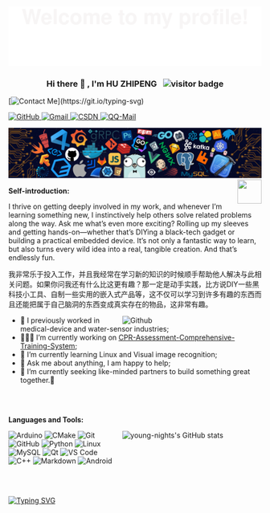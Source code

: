 <!--
There are some material websites for DIY homepages.
1.[emojis表情包网站]https://www.emojiall.com/zh-hans/all-emojis
2.[github的统计卡片]https://github.com/anuraghazra/github-readme-stats
3.[标签样式素材网站]https://shields.io
4.[svg简易图标素材]https://simpleicons.org
5.[动态奖杯素材]https://github.com/ryo-ma/github-profile-trophy
6.[颜文字素材网站]https://symbols.wisdom-life.in/zh-CN/emoticon
-->
<!--
There are some material websites for DIY homepages.
1.[emojis表情包网站]https://www.emojiall.com/zh-hans/all-emojis
2.[github的统计卡片]https://github.com/anuraghazra/github-readme-stats
3.[标签样式素材网站]https://shields.io
4.[svg简易图标素材]https://simpleicons.org
5.[动态奖杯素材]https://github.com/ryo-ma/github-profile-trophy
6.[颜文字素材网站]https://symbols.wisdom-life.in/zh-CN/emoticon
-->

![欢迎横幅](assets/Bottom_up.svg)


<!-- Your title -->
<div align="center">
  <h3>
    Hi there 👋 , I'm HU ZHIPENG
    <img src="https://visitor-badge.laobi.icu/badge?page_id=young-nights" alt="visitor badge" style="margin-left: 8px; vertical-align: right;">
  </h3>
</div>


<!--   Contact Me -->    
[![Contact Me](https://readme-typing-svg.herokuapp.com?color=000000&font=Playwrite+AU+QLD&size=12&center=false&vCenter=true&width=600&lines=Feel+free+to+contact+me+if+needed+!)](https://git.io/typing-svg)

<!-- 同一行，不自动换行；可按需要在外层再包 <p> -->
<!-- Github徽章链接 & 个人Github主页跳转链接-->
<a href="https://github.com/young-nights">
  <img src="https://img.shields.io/badge/-Github-000?style=flat&logo=Github&logoColor=white" alt="GitHub">
</a>
<!-- Gmail徽章链接 & 个人Gmail的填充链接 -->
<a href="mailto:teatime1221hu@gamil.com">
  <img src="https://img.shields.io/badge/-Gmail-D14836?style=flat&logo=Gmail&logoColor=white" alt="Gmail">
</a>
<!-- CSDN徽章链接 & 个人CSDN主页跳转链接 -->
<a href="https://blog.csdn.net/SSA_ming?type=blog">
  <img src="https://img.shields.io/badge/-CSDN-C71D23?style=flat&logo=CSDN&logoColor=white" alt="CSDN">
</a>
<!-- QQ mail徽章链接 & 个人QQ mail的填充链接 -->
<a href="mailto:1845243912@qq.com">
  <img src="https://img.shields.io/badge/-QQ%20Mail-12B7F5?style=flat&logo=QQ&logoColor=white" alt="QQ-Mail">
</a>


<!--   my-header-img -->
![](./images/header_.png)
<a href="https://www.python.org/"><img src="https://upload.wikimedia.org/wikipedia/commons/c/c3/Python-logo-notext.svg" align="right" height="48" width="48" ></a>


**Self-introduction:** 
<!-- 自我简介-->
I thrive on getting deeply involved in my work, and whenever I’m learning something new, I instinctively help others solve related problems along the way. Ask me what’s even more exciting? Rolling up my sleeves and getting hands-on—whether that’s DIYing a black-tech gadget or building a practical embedded device. It’s not only a fantastic way to learn, but also turns every wild idea into a real, tangible creation. And that’s endlessly fun.

我非常乐于投入工作，并且我经常在学习新的知识的时候顺手帮助他人解决与此相关问题。如果你问我还有什么比这更有趣？那一定是动手实践，比方说DIY一些黑科技小工具、自制一些实用的嵌入式产品等，这不仅可以学习到许多有趣的东西而且还能把属于自己脑洞的东西变成真实存在的物品，这非常有趣。

<!-- Any image aligned to the right. Beware the width -->
<img width="55%" align="right" alt="Github" src="https://raw.githubusercontent.com/onimur/.github/master/.resources/git-header.svg" />

- 👯 I previously worked in medical-device and water-sensor industries;
- 👨🏽‍💻 I’m currently working on [CPR-Assessment-Comprehensive-Training-System](https://github.com/young-nights/CPR-Assessment-Comprehensive-Training-System);
- 🌱 I’m currently learning Linux and Visual image recognition; 
- 💬 Ask me about anything, I am happy to help;
- 👯 I’m currently seeking like-minded partners to build something great together.🤝

</br></br>

**Languages and Tools:** 

<!-- Your github readme stats
You can use this api: https://github.com/anuraghazra/github-readme-stats
-->
<!-- 第一行：GitHub Stats 卡片（右） -->
<p>
  <a href="https://github.com/onimur/handle-path-oz">
    <img width="55%"
         align="right"
         alt="young-nights's GitHub stats"
         src="https://github-readme-stats.vercel.app/api?username=young-nights&show_icons=true&hide_border=false" />
  </a>
</p>


<!-- Your languages and tools. Be careful with the alignment. 
You can use this sites to get logos: https://www.vectorlogo.zone or https://simpleicons.org/
-->
<!-- 第一行：4×3 技能图标区（左） -->
<p align="left">
  <img width="10%" src="https://www.vectorlogo.zone/logos/arduino/arduino-ar21.svg" alt="Arduino">
  <img width="10%" src="https://www.vectorlogo.zone/logos/cmake/cmake-ar21.svg" alt="CMake">
  <img width="10%" src="https://www.vectorlogo.zone/logos/git-scm/git-scm-ar21.svg" alt="Git">
  <br>

  <img width="10%" src="https://www.vectorlogo.zone/logos/github/github-ar21.svg" alt="GitHub">
  <img width="10%" src="https://www.vectorlogo.zone/logos/python/python-ar21.svg" alt="Python">
  <img width="10%" src="https://www.vectorlogo.zone/logos/linux/linux-ar21.svg" alt="Linux">
  <br>

  <img width="10%" src="https://www.vectorlogo.zone/logos/mysql/mysql-ar21.svg" alt="MySQL">
  <img width="10%" src="https://www.vectorlogo.zone/logos/qtio/qtio-ar21.svg" alt="Qt">
  <img width="10%" src="https://www.vectorlogo.zone/logos/visualstudio_code/visualstudio_code-ar21.svg" alt="VS Code">
  <br>

  <img width="10%" src="https://www.vectorlogo.zone/logos/isocpp/isocpp-ar21.svg" alt="C++">
  <img width="10%" src="https://www.vectorlogo.zone/logos/commonmark/commonmark-ar21.svg" alt="Markdown">
  <img width="10%" src="https://www.vectorlogo.zone/logos/android/android-ar21.svg" alt="Android">
</p>

<br><br>

<!--   my-ticker -->    
[![Typing SVG](https://readme-typing-svg.herokuapp.com?color=9333EA&center=true&vCenter=true&width=600&lines=Over+4+years+of+programming+experience;Always+learning+new+things;Machine+learning+enthusiast)](https://git.io/typing-svg)




